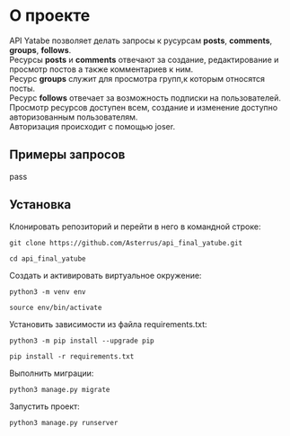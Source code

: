 # О проекте  
API Yatabe позволяет делать запросы к русурсам **posts**, **comments**, **groups**, **follows**.  
Ресурсы **posts** и  **comments** отвечают за создание, редактирование и просмотр постов а также комментариев к ним.  
Ресурс **groups** служит для просмотра групп,к которым относятся посты.  
Ресурс **follows** отвечает за возможность подписки на пользователей.  
Просмотр ресурсов доступен всем, создание и изменение доступно авторизованным пользователям.  
Авторизация происходит с помощью joser.  
## Примеры запросов  
pass  
## Установка  

Клонировать репозиторий и перейти в него в командной строке:

```
git clone https://github.com/Asterrus/api_final_yatube.git
```

```
cd api_final_yatube
```

Cоздать и активировать виртуальное окружение:

```
python3 -m venv env
```

```
source env/bin/activate
```

Установить зависимости из файла requirements.txt:

```
python3 -m pip install --upgrade pip
```

```
pip install -r requirements.txt
```

Выполнить миграции:

```
python3 manage.py migrate
```

Запустить проект:

```
python3 manage.py runserver
```

